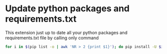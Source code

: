 # Update python packages and requirements.txt

This extension just up to date all your python packages and requirements.txt file by calling only command

```bash
for i in $(pip list -o | awk 'NR > 2 {print $1}'); do pip install -U $i; done && pip freeze > requirements.txt
```

